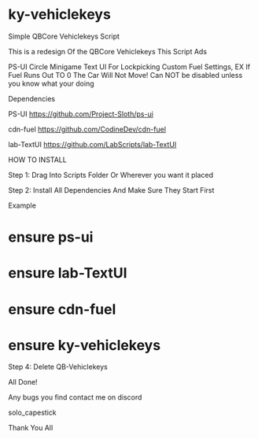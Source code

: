 # ky-vehiclekeys
Simple QBCore Vehiclekeys Script

This is a redesign Of the QBCore Vehiclekeys
This Script Ads

PS-UI Circle Minigame
Text UI For Lockpicking
Custom Fuel Settings, EX If Fuel Runs Out TO 0 The Car Will Not Move! Can NOT be disabled unless you know what your doing

Dependencies

PS-UI
https://github.com/Project-Sloth/ps-ui

cdn-fuel
https://github.com/CodineDev/cdn-fuel

lab-TextUI
https://github.com/LabScripts/lab-TextUI

HOW TO INSTALL

Step 1: Drag Into Scripts Folder Or Wherever you want it placed

Step 2: Install All Dependencies And Make Sure They Start First 

Example
# ensure ps-ui
# ensure lab-TextUI
# ensure cdn-fuel
# ensure ky-vehiclekeys

Step 4: Delete QB-Vehiclekeys

All Done!

Any bugs you find contact me on discord

solo_capestick

Thank You All

